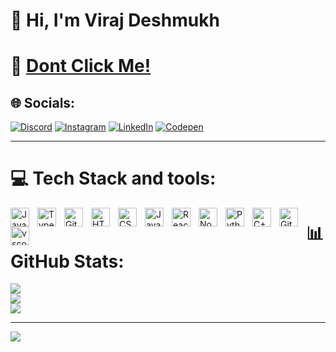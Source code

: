 # 💫  Hi, I'm Viraj Deshmukh
# 🪩 [Dont Click Me!](https://www.youtube.com/watch?v=xvFZjo5PgG0)<br>



## 🌐 Socials:
[![Discord](https://img.shields.io/badge/Discord-%237289DA.svg?logo=discord&logoColor=white)](https://discord.gg/2632) [![Instagram](https://img.shields.io/badge/Instagram-%23E4405F.svg?logo=Instagram&logoColor=white)](https://instagram.com/viraj.d0) [![LinkedIn](https://img.shields.io/badge/LinkedIn-%230077B5.svg?logo=linkedin&logoColor=white)](https://linkedin.com/in/virajd0) [![Codepen](https://img.shields.io/badge/Codepen-000000?style=for-the-badge&logo=codepen&logoColor=white)](https://codepen.io/@Viraj-Deshmukh-the-typescripter) 

---

# 💻 Tech Stack and tools:
<img align="left" alt="Java" width="30px" style="padding-right:10px;" src="https://cdn.jsdelivr.net/gh/devicons/devicon/icons/java/java-original.svg"/>
<img align="left" alt="TypeScript" width="30px" style="padding-right:10px;" src="https://cdn.jsdelivr.net/gh/devicons/devicon/icons/typescript/typescript-plain.svg" />
<img align="left" alt="Git" width="30px" style="padding-right:10px;" src="https://cdn.jsdelivr.net/gh/devicons/devicon/icons/git/git-original.svg" />
<img align="left" alt="HTML" width="30px" style="padding-right:10px;" src="https://cdn.jsdelivr.net/gh/devicons/devicon/icons/html5/html5-plain.svg" />
<img align="left" alt="CSS" width="30px" style="padding-right:10px;" src="https://cdn.jsdelivr.net/gh/devicons/devicon/icons/css3/css3-plain.svg" />
<img align="left" alt="JavaScript" width="30px" style="padding-right:10px;" src="https://cdn.jsdelivr.net/gh/devicons/devicon/icons/javascript/javascript-plain.svg" />
<img align="left" alt="React" width="30px" style="padding-right:10px;" src="https://cdn.jsdelivr.net/gh/devicons/devicon/icons/react/react-original.svg" />
<img align="left" alt="NodeJS" width="30px" style="padding-right:10px;" src="https://cdn.jsdelivr.net/gh/devicons/devicon/icons/nodejs/nodejs-original.svg" />
<img align="left" alt="Python" width="30px" style="padding-right:10px;" src="https://cdn.jsdelivr.net/gh/devicons/devicon/icons/python/python-plain.svg" />
<img align="left" alt="C++" width="30px" style="padding-right:10px;" src="https://cdn.jsdelivr.net/gh/devicons/devicon/icons/cplusplus/cplusplus-line.svg" />
<img align="left" alt="GitHub" width="30px" style="padding-right:10px;" src="https://cdn.jsdelivr.net/gh/devicons/devicon/icons/github/github-original.svg" />
 <img align="left" alt="vscode" width="30px" style="padding-right:10px;" src="https://cdn.jsdelivr.net/gh/devicons/devicon@latest/icons/vscode/vscode-original.svg" />
          


# 📊 GitHub Stats:
![](https://github-readme-stats.vercel.app/api?username=VirajxD0&theme=radical&hide_border=false&include_all_commits=false&count_private=false)<br/>
![](https://github-readme-streak-stats.herokuapp.com/?user=VirajxD0&theme=radical&hide_border=false)<br/>
![](https://github-readme-stats.vercel.app/api/top-langs/?username=VirajxD0&theme=radical&hide_border=false&include_all_commits=false&count_private=false&layout=compact)

---
[![](https://visitcount.itsvg.in/api?id=VirajxD0&icon=0&color=0)](https://visitcount.itsvg.in)

<!-- Proudly created with GPRM ( https://gprm.itsvg.in ) -->

